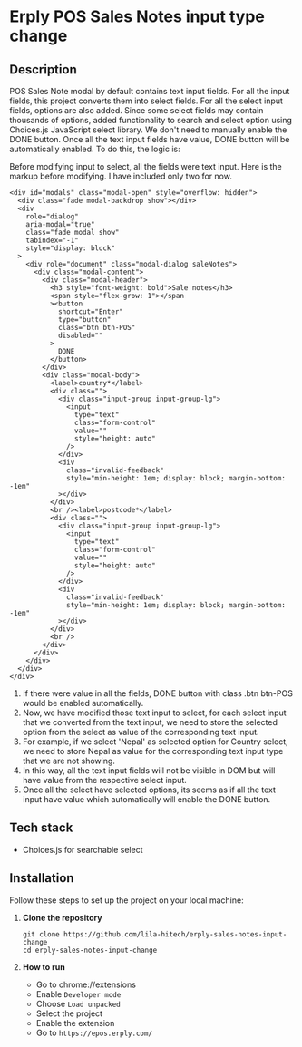 # Erply POS Sales Notes input type change

## Description

POS Sales Note modal by default contains text input fields.
For all the input fields, this project converts them into select fields.
For all the select input fields, options are also added.
Since some select fields may contain thousands of options, added functionality to search and select option
using Choices.js JavaScript select library.
We don't need to manually enable the DONE button.
Once all the text input fields have value, DONE button will be automatically enabled.
To do this, the logic is:

Before modifying input to select, all the fields were text input. Here is the markup before modifying. I have included only two for now.

```
<div id="modals" class="modal-open" style="overflow: hidden">
  <div class="fade modal-backdrop show"></div>
  <div
    role="dialog"
    aria-modal="true"
    class="fade modal show"
    tabindex="-1"
    style="display: block"
  >
    <div role="document" class="modal-dialog saleNotes">
      <div class="modal-content">
        <div class="modal-header">
          <h3 style="font-weight: bold">Sale notes</h3>
          <span style="flex-grow: 1"></span
          ><button
            shortcut="Enter"
            type="button"
            class="btn btn-POS"
            disabled=""
          >
            DONE
          </button>
        </div>
        <div class="modal-body">
          <label>country*</label>
          <div class="">
            <div class="input-group input-group-lg">
              <input
                type="text"
                class="form-control"
                value=""
                style="height: auto"
              />
            </div>
            <div
              class="invalid-feedback"
              style="min-height: 1em; display: block; margin-bottom: -1em"
            ></div>
          </div>
          <br /><label>postcode*</label>
          <div class="">
            <div class="input-group input-group-lg">
              <input
                type="text"
                class="form-control"
                value=""
                style="height: auto"
              />
            </div>
            <div
              class="invalid-feedback"
              style="min-height: 1em; display: block; margin-bottom: -1em"
            ></div>
          </div>
          <br />
        </div>
      </div>
    </div>
  </div>
</div>
```

1. If there were value in all the fields, DONE button with class .btn btn-POS would be enabled automatically.
2. Now, we have modified those text input to select, for each select input that we converted from the text input, we need to store the selected option from the select as value of the corresponding text input.
3. For example, if we select 'Nepal' as selected option for Country select, we need to store Nepal as value for the corresponding text input type that we are not showing.
4. In this way, all the text input fields will not be visible in DOM but will have value from the respective select input.
5. Once all the select have selected options, its seems as if all the text input have value which automatically will enable the DONE button.

## Tech stack

- Choices.js for searchable select

## Installation

Follow these steps to set up the project on your local machine:

1. **Clone the repository**

   ```
   git clone https://github.com/lila-hitech/erply-sales-notes-input-change
   cd erply-sales-notes-input-change
   ```

2. **How to run**

   - Go to chrome://extensions
   - Enable `Developer mode`
   - Choose `Load unpacked`
   - Select the project
   - Enable the extension
   - Go to `https://epos.erply.com/`

